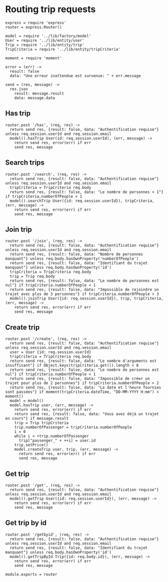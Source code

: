 # Routing trip requests

    express = require 'express'
    router = express.Router()

    model = require '../lib/factory/model'
    User = require '../lib/entity/user'
    Trip = require '../lib/entity/trip'
    TripCriteria = require '../lib/entity/tripCriteria'

    moment = require 'moment'

    error = (err) ->
      result: false
      data: "Une erreur inattendue est survenue: " + err.message

    send = (res, message) ->
      res.json
        result: message.result
        data: message.data

## Has trip

    router.post '/has', (req, res) ->
      return send res, {result: false, data: "Authentification requise"} unless req.session.userId and req.session.email
      model().hasTrip User(id: req.session.userId), (err, message) ->
        return send res, error(err) if err
        send res, message

## Search trips

    router.post '/search', (req, res) ->
      return send res, {result: false, data: "Authentification requise"} unless req.session.userId and req.session.email
      tripCriteria = TripCriteria req.body
      return send res, {result: false, data: "Le nombre de personnes < 1"} if tripCriteria.numberOfPeople < 1
      model().searchTrip User({id: req.session.userId}), tripCriteria, (err, message) ->
        return send res, error(err) if err
        send res, message

## Join trip

    router.post '/join', (req, res) ->
      return send res, {result: false, data: "Authentification requise"} unless req.session.userId and req.session.email
      return send res, {result: false, data: "Nombre de personnes manquant"} unless req.body.hasOwnProperty('numberOfPeople')
      return send res, {result: false, data: "Identifiant du trajet manquant"} unless req.body.hasOwnProperty('id')
      tripCriteria = TripCriteria req.body
      trip = Trip req.body
      return send res, {result: false, data: "Le nombre de personnes est nul"} if tripCriteria.numberOfPeople < 1
      return send res, {result: false, data: "Impossible de rejoindre un trajet avec plus de 3 personnes"} if tripCriteria.numberOfPeople > 3
      model().joinTrip User({id: req.session.userId}), trip, tripCriteria, (err, message) ->
        return send res, error(err) if err
        send res, message

## Create trip

    router.post '/create', (req, res) ->
      return send res, {result: false, data: "Authentification requise"} unless req.session.userId and req.session.email
      user = User {id: req.session.userId}
      tripCriteria = TripCriteria req.body
      return send res, {result: false, data: "Le nombre d'arguments est insuffisant"} if Object.keys(tripCriteria.get()).length < 8
      return send res, {result: false, data: "Le nombre de personnes est nul"} if tripCriteria.numberOfPeople < 1
      return send res, {result: false, data: "Impossible de créer un trajet pour plus de 2 personnes"} if tripCriteria.numberOfPeople > 2
      return send res, {result: false, data: "La date et l'heure fournies sont passées"} if moment(tripCriteria.dateTime, "DD-MM-YYYY H:mm") < moment()
      model = model()
      model.hasTrip user, (err, message) ->
        return send res, error(err) if err
        return send res, {result: false, data: "Vous avez déjà un trajet en cours"} if message.result
        trip = Trip tripCriteria
        trip.numberOfPassenger = tripCriteria.numberOfPeople
        i = 0
        while i < +trip.numberOfPassenger
          trip["passenger_" + ++i] = user.id
        trip.setPrice()
        model.createTrip user, trip, (err, message) ->
          return send res, error(err) if err
          send res, message

## Get trip

    router.post '/get', (req, res) ->
      return send res, {result: false, data: "Authentification requise"} unless req.session.userId and req.session.email
      model().getTrip User({id: req.session.userId}), (err, message) ->
        return send res, error(err) if err
        send res, message

## Get trip by id

    router.post '/getbyid', (req, res) ->
      return send res, {result: false, data: "Authentification requise"} unless req.session.userId and req.session.email
      return send res, {result: false, data: "Identifiant du trajet manquant"} unless req.body.hasOwnProperty('id')
      model().getTripById Trip({id: req.body.id}), (err, message) ->
        return send res, error(err) if err
        send res, message

    module.exports = router
